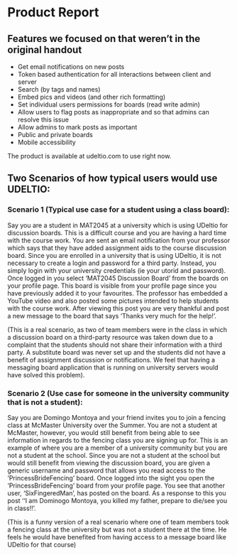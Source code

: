 # Product Report

## Features we focused on that weren’t in the original handout 
* Get email notifications on new posts
* Token based authentication for all interactions between client and server
* Search (by tags and names)
* Embed pics and videos (and other rich formatting)
* Set individual users permissions for boards (read write admin)
* Allow users to flag posts as inappropriate and so that admins can resolve this issue
* Allow admins to mark posts as important
* Public and private boards
* Mobile accessibility

The product is available at udeltio.com to use right now.

## Two Scenarios of how typical users would use UDELTIO:

### Scenario 1 (Typical use case for a student using a class board):

Say you are a student in MAT2045 at a university which is using UDeltio for discussion boards. This is a difficult course and you are having a hard time with the course work. You are sent an email notification from your professor which says that they have added assignment aids to the course discussion board. Since you are enrolled in a university that is using UDeltio, it is not necessary to create a login and password for a third party. Instead, you simply login with your university credentials (ie your utorid and password).  Once logged in you select ‘MAT2045 Discussion Board’ from the boards on your profile page.  This board is visible from your profile page since you have previously added it to your favourites.  The professor has embedded a YouTube video and also posted some pictures intended to help students with the course work.  After viewing this post you are very thankful and post a new message to the board that says ‘Thanks very much for the help!’.

(This is a real scenario, as two of team members were in the class in which a discussion board on a third-party resource was taken down due to a complaint that the students should not share their information with a third party. A substitute board was never set up and the students did not have a benefit of assignment discussion or notifications. We feel that having a messaging board application that is running on university servers would have solved this problem). 

### Scenario 2 (Use case for someone in the university community that is not a student):

Say you are Domingo Montoya and your friend invites you to join a fencing class at McMaster University over the Summer.  You are not a student at McMaster, however, you would still benefit from being able to see information in regards to the fencing class you are signing up for.  This is an example of where you are a member of a university community but you are not a student at the school.  Since you are not a student at the school but would still benefit from viewing the discussion board, you are given a generic username and password that allows you read access to the ‘PrincessBrideFencing’ board.  Once logged into the sight you open the ‘PrincessBrideFencing’ board from your profile page.  You see that another user, ‘SixFingeredMan’, has posted on the board.  As a response to this you post ‘‘I am Dominogo Montoya, you killed my father, prepare to die/see you in class!!’.

(This is a funny version of a real scenario where one of team members took a fencing class at the university but was not a student there at the time. He feels he would have benefited from having access to a message board like UDeltio for that course)



